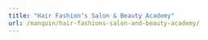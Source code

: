 ```yaml
---
title: "Hair Fashion’s Salon & Beauty Academy"
url: /manquin/hair-fashions-salon-and-beauty-academy/
---
```

